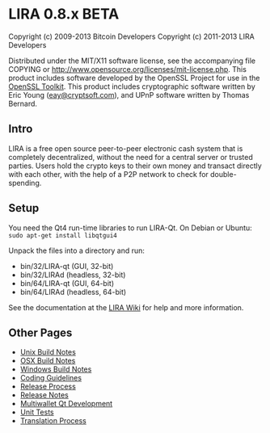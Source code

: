 LIRA 0.8.x BETA
====================

Copyright (c) 2009-2013 Bitcoin Developers
Copyright (c) 2011-2013 LIRA Developers

Distributed under the MIT/X11 software license, see the accompanying
file COPYING or http://www.opensource.org/licenses/mit-license.php.
This product includes software developed by the OpenSSL Project for use in the [OpenSSL Toolkit](http://www.openssl.org/). This product includes
cryptographic software written by Eric Young ([eay@cryptsoft.com](mailto:eay@cryptsoft.com)), and UPnP software written by Thomas Bernard.


Intro
---------------------
LIRA is a free open source peer-to-peer electronic cash system that is
completely decentralized, without the need for a central server or trusted
parties.  Users hold the crypto keys to their own money and transact directly
with each other, with the help of a P2P network to check for double-spending.


Setup
---------------------
You need the Qt4 run-time libraries to run LIRA-Qt. On Debian or Ubuntu:
	`sudo apt-get install libqtgui4`

Unpack the files into a directory and run:

- bin/32/LIRA-qt (GUI, 32-bit)
- bin/32/LIRAd (headless, 32-bit)
- bin/64/LIRA-qt (GUI, 64-bit)
- bin/64/LIRAd (headless, 64-bit)

See the documentation at the [LIRA Wiki](http://LIRA.info)
for help and more information.


Other Pages
---------------------
- [Unix Build Notes](build-unix.md)
- [OSX Build Notes](build-osx.md)
- [Windows Build Notes](build-msw.md)
- [Coding Guidelines](coding.md)
- [Release Process](release-process.md)
- [Release Notes](release-notes.md)
- [Multiwallet Qt Development](multiwallet-qt.md)
- [Unit Tests](unit-tests.md)
- [Translation Process](translation_process.md)
